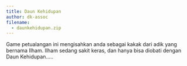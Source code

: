 ```yaml
---
title: Daun Kehidupan
author: dk-assoc
filename:
  - daunkehidupan.zip
---
```

Game petualangan ini mengisahkan anda sebagai kakak dari adik yang bernama Ilham. Ilham sedang sakit keras, dan hanya bisa diobati dengan Daun Kehidupan.....
